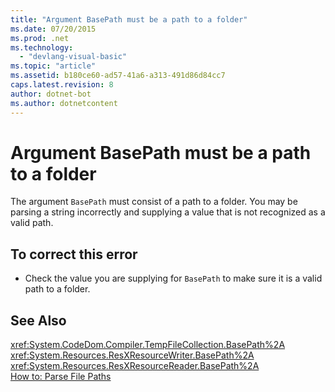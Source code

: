 ```yaml
---
title: "Argument BasePath must be a path to a folder"
ms.date: 07/20/2015
ms.prod: .net
ms.technology: 
  - "devlang-visual-basic"
ms.topic: "article"
ms.assetid: b180ce60-ad57-41a6-a313-491d86d84cc7
caps.latest.revision: 8
author: dotnet-bot
ms.author: dotnetcontent
---
```

# Argument BasePath must be a path to a folder
The argument `BasePath` must consist of a path to a folder. You may be parsing a string incorrectly and supplying a value that is not recognized as a valid path.  
  
## To correct this error  
  
-   Check the value you are supplying for `BasePath` to make sure it is a valid path to a folder.  
  
## See Also  
 <xref:System.CodeDom.Compiler.TempFileCollection.BasePath%2A>  
 <xref:System.Resources.ResXResourceWriter.BasePath%2A>  
 <xref:System.Resources.ResXResourceReader.BasePath%2A>  
 [How to: Parse File Paths](../../visual-basic/developing-apps/programming/drives-directories-files/how-to-parse-file-paths.md)
